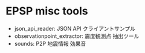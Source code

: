 # EPSP misc tools

- json\_api\_reader: JSON API クライアントサンプル
- observationpoint\_extractor: 震度観測点 抽出ツール
- sounds: P2P 地震情報 効果音
